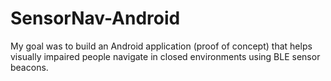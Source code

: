 # SensorNav-Android
My goal was to build an Android application (proof of concept) that helps visually impaired people navigate in closed environments using BLE sensor beacons.  

